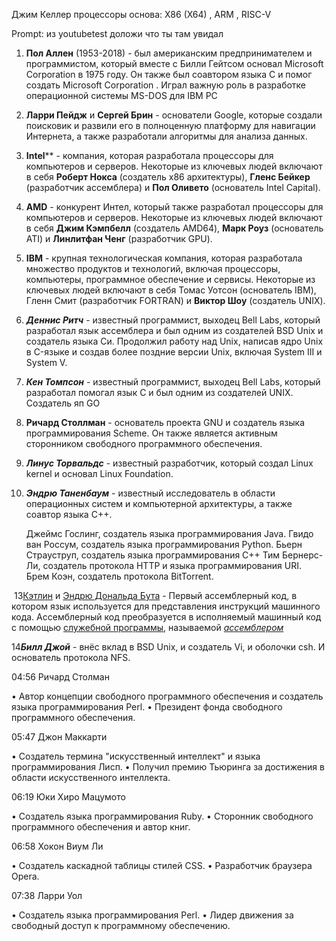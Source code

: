 Джим Келлер
 процессоры основа: X86 (X64) , ARM , RISC-V

Prompt: из youtubetest доложи что ты там увидал



1. ﻿**Пол Аллен** (1953-2018) - был американским предпринимателем и программистом, который вместе с Билли Гейтсом основал Microsoft Corporation в 1975 году. Он также был соавтором языка C и помог создать Microsoft Corporation . Играл важную роль в разработке операционной системы MS-DOS для IBM PC

3. **Ларри Пейдж** и **Сергей Брин** - основатели Google, которые создали поисковик и развили его в полноценную платформу для навигации Интернета, а также разработали алгоритмы для анализа данных.

4. **Intel**** - компания, которая разработала процессоры для компьютеров и серверов. Некоторые из ключевых людей включают в себя **Роберт Нокса** (создатель x86 архитектуры), **Гленс Бейкер** (разработчик ассемблера) и **Пол Оливето** (основатель Intel Capital).

5. **AMD** - конкурент Интел, который также разработал процессоры для компьютеров и серверов. Некоторые из ключевых людей включают в себя **Джим Кэмпбелл** (создатель AMD64), **Марк Роуз** (основатель ATI) и **Линлитфан Ченг** (разработчик GPU).

6. **IBM** - крупная технологическая компания, которая разработала множество продуктов и технологий, включая процессоры, компьютеры, программное обеспечение и сервисы. Некоторые из ключевых людей включают в себя Томас Уотсон (основатель IBM), Гленн Смит (разработчик FORTRAN) и **Виктор Шоу** (создатель UNIX).

7. ***Деннис Ритч*** - известный программист, выходец Bell Labs, который разработал язык ассемблера и был одним из создателей BSD Unix и создатель языка Си. Продолжил работу над Unix, написав ядро Unix в C-языке и создав более поздние версии Unix, включая System III и System V.

9. ***Кен Томпсон*** - известный программист, выходец Bell Labs, который разработал помогал язык С и был одним из создателей UNIX. Создатель яп GO

10. **Ричард Столлман** - основатель проекта GNU и создатель языка программирования Scheme. Он также является активным сторонником свободного программного обеспечения.

11. ***Линус Торвальдс*** - известный разработчик, который создал Linux kernel и основал Linux Foundation.

12. ***Эндрю Таненбаум*** - известный исследователь в области операционных систем и компьютерной архитектуры, а также соавтор языка C++.

	Джеймс Гослинг, создатель языка программирования Java.
	Гвидо ван Россум, создатель языка программирования Python.
	Бьерн Страуструп, создатель языка программирования C++
	Тим Бернерс-Ли, создатель протокола HTTP и языка программирования URI.
	Брем Коэн, создатель протокола BitTorrent.

 13[Кэтлин](https://en.wikipedia.org/wiki/Kathleen_Booth "Кэтлин Бут") и [Эндрю Дональда Бута](https://en.wikipedia.org/wiki/Andrew_Donald_Booth "Эндрю Дональд Бут") - Первый ассемблерный код, в котором язык используется для представления инструкций машинного кода. Ассемблерный код преобразуется в исполняемый машинный код с помощью [служебной программы](https://en.wikipedia.org/wiki/Utility_software "Служебное программное обеспечение"), называемой _[ассемблером](https://en.wikipedia.org/wiki/Assembler_(computing))_

14***Билл Джой*** - внёс вклад в BSD Unix, и создатель Vi, и оболочки csh. И основатель протокола NFS.




04:56 Ричард Столман

• Автор концепции свободного программного обеспечения и создатель языка программирования Perl.
• Президент фонда свободного программного обеспечения.

05:47 Джон Маккарти

• Создатель термина "искусственный интеллект" и языка программирования Лисп.
• Получил премию Тьюринга за достижения в области искусственного интеллекта.

06:19 Юки Хиро Мацумото

• Создатель языка программирования Ruby.
• Сторонник свободного программного обеспечения и автор книг.

06:58 Хокон Виум Ли

• Создатель каскадной таблицы стилей CSS.
• Разработчик браузера Opera.

07:38 Ларри Уол

• Создатель языка программирования Perl.
• Лидер движения за свободный доступ к программному обеспечению.


